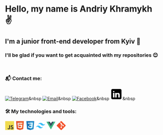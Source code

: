 # Hello, my name is Andriy Khramykh :v:
## I'm a junior front-end developer from Kyiv :city_sunset:
### I'll be glad if you want to get acquainted with my repositories :blush:

<br/>

### :mailbox_with_mail: Contact me:
[<img alt="Telegram" width="40" src="https://github.com/simple-icons/simple-icons/blob/develop/icons/telegram.svg"/>](https://t.me/Khram1997)&nbsp
[<img alt="Email" width="40" src="https://github.com/simple-icons/simple-icons/blob/develop/icons/gmail.svg" />](mailto:khramykhandrey@gmail.com)&nbsp
[<img alt="Facebook" width="40" src="https://github.com/simple-icons/simple-icons/blob/develop/icons/facebook.svg" />](https://www.facebook.com/andrey.khramykh.1/)&nbsp
[<img alt="LinkedIn" width="40" src="https://github.com/simple-icons/simple-icons/blob/develop/icons/linkedin.svg" />](https://www.linkedin.com/in/andrey-khramykh-367387257/)&nbsp

### :hammer_and_wrench: My technologies and tools:
<div>
  <img src="https://github.com/devicons/devicon/blob/master/icons/javascript/javascript-original.svg" title="JavaScript" alt="JavaScript" width="30" height="30"/>
  <img src="https://github.com/devicons/devicon/blob/master/icons/html5/html5-original.svg" title="HTML" alt="Html" width="30" height="30"/>
  <img src="https://github.com/devicons/devicon/blob/master/icons/css3/css3-original.svg" title="CSS" alt="Css" width="30" height="30"/>
  <img src="https://github.com/devicons/devicon/blob/master/icons/tailwindcss/tailwindcss-plain.svg" title="Tailwind" alt="Tailwind" width="30" height="30"/>
  <img src="https://github.com/devicons/devicon/blob/master/icons/vuejs/vuejs-original.svg" title="VUE.js" alt="Vue.js" width="30" height="30"/>
  <img src="https://github.com/devicons/devicon/blob/master/icons/git/git-original.svg" title="GIT" alt="Git" width="30" height="30"/>
</div>

